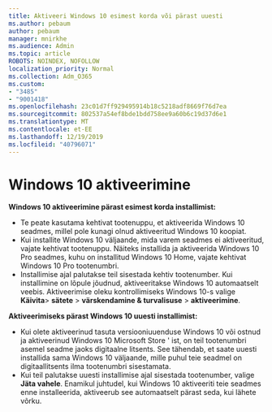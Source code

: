 ```yaml
---
title: Aktiveeri Windows 10 esimest korda või pärast uuesti
ms.author: pebaum
author: pebaum
manager: mnirkhe
ms.audience: Admin
ms.topic: article
ROBOTS: NOINDEX, NOFOLLOW
localization_priority: Normal
ms.collection: Adm_O365
ms.custom:
- "3485"
- "9001418"
ms.openlocfilehash: 23c01d7ff929495914b18c5218adf8669f76d7ea
ms.sourcegitcommit: 802537a54ef8bde1bdd758ee9a60b6c19d37d6e1
ms.translationtype: MT
ms.contentlocale: et-EE
ms.lasthandoff: 12/19/2019
ms.locfileid: "40796071"
---
```

# <a name="activate-windows-10"></a>Windows 10 aktiveerimine

**Windows 10 aktiveerimine pärast esimest korda installimist:**

- Te peate kasutama kehtivat tootenuppu, et aktiveerida Windows 10 seadmes, millel pole kunagi olnud aktiveeritud Windows 10 koopiat.
- Kui installite Windows 10 väljaande, mida varem seadmes ei aktiveeritud, vajate kehtivat tootenuppu. Näiteks installida ja aktiveerida Windows 10 Pro seadmes, kuhu on installitud Windows 10 Home, vajate kehtivat Windows 10 Pro tootenumbri.
- Installimise ajal palutakse teil sisestada kehtiv tootenumber. Kui installimine on lõpule jõudnud, aktiveeritakse Windows 10 automaatselt veebis. Aktiveerimise oleku kontrollimiseks Windows 10-s valige **Käivita**> **sätete** > **värskendamine & turvalisuse** > **aktiveerimine**.

**Aktiveerimiseks pärast Windows 10 uuesti installimist:**

- Kui olete aktiveerinud tasuta versiooniuuenduse Windows 10 või ostnud ja aktiveerinud Windows 10 Microsoft Store ' ist, on teil tootenumbri asemel seadme jaoks digitaalne litsents. See tähendab, et saate uuesti installida sama Windows 10 väljaande, mille puhul teie seadmel on digitaallitsents ilma tootenumbri sisestamata.
- Kui teil palutakse uuesti installimise ajal sisestada tootenumber, valige **Jäta vahele**. Enamikul juhtudel, kui Windows 10 aktiveeriti teie seadmes enne installeerida, aktiveerub see automaatselt pärast seda, kui lähete võrku.
